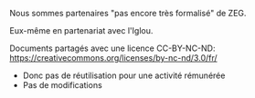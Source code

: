 Nous sommes partenaires "pas encore très formalisé" de ZEG.


Eux-même en partenariat avec l'Iglou.


Documents partagés avec une licence CC-BY-NC-ND: https://creativecommons.org/licenses/by-nc-nd/3.0/fr/
* Donc pas de réutilisation pour une activité rémunérée
* Pas de modifications
